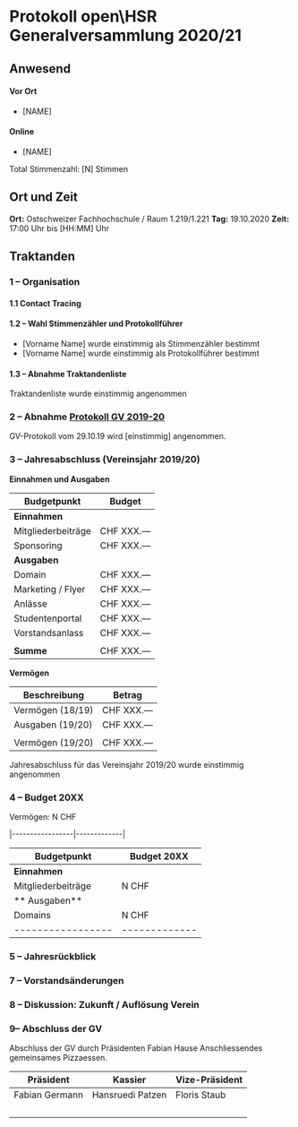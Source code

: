 # Protokoll open\HSR Generalversammlung 2020/21

## Anwesend

#### Vor Ort

* [NAME]

#### Online

- [NAME]

Total Stimmenzahl: [N] Stimmen 

## Ort und Zeit

**Ort:** Ostschweizer Fachhochschule / Raum 1.219/1.221
**Tag:** 19.10.2020
**Zeit:** 17:00 Uhr bis [HH:MM] Uhr

## Traktanden

### 1 – Organisation

#### 1.1 Contact Tracing

#### 1.2 – Wahl Stimmenzähler und Protokollführer

- [Vorname Name] wurde einstimmig als Stimmenzähler bestimmt
- [Vorname Name] wurde einstimmig als Protokollführer bestimmt

#### 1.3 – Abnahme Traktandenliste

Traktandenliste wurde einstimmig  angenommen


### 2 – Abnahme [Protokoll GV 2019-20](https://github.com/openhsr/verein/blob/master/protokolle/2019/10_generalversammlung/protokoll.md) 

GV-Protokoll vom 29.10.19 wird [einstimmig] angenommen.

### 3 – Jahresabschluss (Vereinsjahr 2019/20)

**Einnahmen und Ausgaben**

| Budgetpunkt        | Budget    |
| ------------------ | --------- |
| **Einnahmen**      |           |
| Mitgliederbeiträge | CHF XXX.— |
| Sponsoring         | CHF XXX.— |
| **Ausgaben**       |           |
| Domain             | CHF XXX.— |
| Marketing / Flyer  | CHF XXX.— |
| Anlässe            | CHF XXX.— |
| Studentenportal    | CHF XXX.— |
| Vorstandsanlass    | CHF XXX.— |
|                    |           |
| **Summe**          | CHF XXX.— |

**Vermögen**

| Beschreibung     | Betrag    |
| ---------------- | --------- |
| Vermögen (18/19) | CHF XXX.— |
| Ausgaben (19/20) | CHF XXX.— |
|                  |           |
| Vermögen (19/20) | CHF XXX.— |

Jahresabschluss für das Vereinsjahr 2019/20 wurde einstimmig angenommen


### 4 – Budget 20XX

Vermögen: N CHF

|-----------------|-------------|

| Budgetpunkt     | Budget 20XX |
|-----------------|-------------|
| **Einnahmen**   |             |
| Mitgliederbeiträge | N CHF    |
| ** Ausgaben**   |             |
| Domains         | N CHF       |
|-----------------|-------------|

### 5 – Jahresrückblick

### 7 – Vorstandsänderungen

### 8 – Diskussion: Zukunft / Auflösung Verein 

### 9– Abschluss der GV

Abschluss der GV durch Präsidenten Fabian Hause
Anschliessendes gemeinsames Pizzaessen.

| Präsident      | Kassier          | Vize-Präsident |
| -------------- | ---------------- | -------------- |
| Fabian Germann | Hansruedi Patzen | Floris Staub   |
| &nbsp;         |                  |                |

